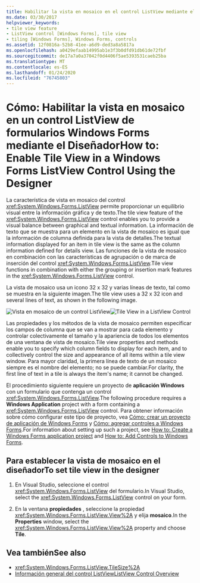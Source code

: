 ```yaml
---
title: Habilitar la vista en mosaico en el control ListView mediante el diseñador
ms.date: 03/30/2017
helpviewer_keywords:
- tile view feature
- ListView control [Windows Forms], tile view
- tiling [Windows Forms], Windows Forms, controls
ms.assetid: 12f0816a-52b8-41ee-a6d9-ded3a8a5817a
ms.openlocfilehash: a0429efaab14995ab1e3f3b0dfd91db61de72fbf
ms.sourcegitcommit: de17a7a0a37042f0d4406f5ae5393531caeb25ba
ms.translationtype: MT
ms.contentlocale: es-ES
ms.lasthandoff: 01/24/2020
ms.locfileid: "76745803"
---
```

# <a name="how-to-enable-tile-view-in-a-windows-forms-listview-control-using-the-designer"></a><span data-ttu-id="cfd31-102">Cómo: Habilitar la vista en mosaico en un control ListView de formularios Windows Forms mediante el Diseñador</span><span class="sxs-lookup"><span data-stu-id="cfd31-102">How to: Enable Tile View in a Windows Forms ListView Control Using the Designer</span></span>
<span data-ttu-id="cfd31-103">La característica de vista en mosaico del control <xref:System.Windows.Forms.ListView> permite proporcionar un equilibrio visual entre la información gráfica y de texto.</span><span class="sxs-lookup"><span data-stu-id="cfd31-103">The tile view feature of the <xref:System.Windows.Forms.ListView> control enables you to provide a visual balance between graphical and textual information.</span></span> <span data-ttu-id="cfd31-104">La información de texto que se muestra para un elemento en la vista de mosaico es igual que la información de columna definida para la vista de detalles.</span><span class="sxs-lookup"><span data-stu-id="cfd31-104">The textual information displayed for an item in tile view is the same as the column information defined for details view.</span></span> <span data-ttu-id="cfd31-105">Las funciones de la vista de mosaico en combinación con las características de agrupación o de marca de inserción del control <xref:System.Windows.Forms.ListView>.</span><span class="sxs-lookup"><span data-stu-id="cfd31-105">Tile view functions in combination with either the grouping or insertion mark features in the <xref:System.Windows.Forms.ListView> control.</span></span>

 <span data-ttu-id="cfd31-106">La vista de mosaico usa un icono 32 x 32 y varias líneas de texto, tal como se muestra en la siguiente imagen.</span><span class="sxs-lookup"><span data-stu-id="cfd31-106">The tile view uses a 32 x 32 icon and several lines of text, as shown in the following image.</span></span>

 <span data-ttu-id="cfd31-107">![Vista en mosaico de un control ListView](./media/enable-tile-view-in-a-wf-listview-control-using-the-designer/tile-view-in-listview-control.gif "Texto e iconos de la vista de mosaico")</span><span class="sxs-lookup"><span data-stu-id="cfd31-107">![Tile View in a ListView Control](./media/enable-tile-view-in-a-wf-listview-control-using-the-designer/tile-view-in-listview-control.gif "Tile view icons and text")</span></span>

 <span data-ttu-id="cfd31-108">Las propiedades y los métodos de la vista de mosaico permiten especificar los campos de columna que se van a mostrar para cada elemento y controlar colectivamente el tamaño y la apariencia de todos los elementos de una ventana de vista de mosaico.</span><span class="sxs-lookup"><span data-stu-id="cfd31-108">Tile view properties and methods enable you to specify which column fields to display for each item, and to collectively control the size and appearance of all items within a tile view window.</span></span> <span data-ttu-id="cfd31-109">Para mayor claridad, la primera línea de texto de un mosaico siempre es el nombre del elemento; no se puede cambiar.</span><span class="sxs-lookup"><span data-stu-id="cfd31-109">For clarity, the first line of text in a tile is always the item's name; it cannot be changed.</span></span>

 <span data-ttu-id="cfd31-110">El procedimiento siguiente requiere un proyecto de **aplicación Windows** con un formulario que contenga un control <xref:System.Windows.Forms.ListView>.</span><span class="sxs-lookup"><span data-stu-id="cfd31-110">The following procedure requires a **Windows Application** project with a form containing a <xref:System.Windows.Forms.ListView> control.</span></span> <span data-ttu-id="cfd31-111">Para obtener información sobre cómo configurar este tipo de proyecto, vea [Cómo: crear un proyecto de aplicación de Windows Forms](/visualstudio/ide/step-1-create-a-windows-forms-application-project) y [Cómo: agregar controles a Windows Forms](how-to-add-controls-to-windows-forms.md).</span><span class="sxs-lookup"><span data-stu-id="cfd31-111">For information about setting up such a project, see [How to: Create a Windows Forms application project](/visualstudio/ide/step-1-create-a-windows-forms-application-project) and [How to: Add Controls to Windows Forms](how-to-add-controls-to-windows-forms.md).</span></span>

## <a name="to-set-tile-view-in-the-designer"></a><span data-ttu-id="cfd31-112">Para establecer la vista de mosaico en el diseñador</span><span class="sxs-lookup"><span data-stu-id="cfd31-112">To set tile view in the designer</span></span>

1. <span data-ttu-id="cfd31-113">En Visual Studio, seleccione el control <xref:System.Windows.Forms.ListView> del formulario.</span><span class="sxs-lookup"><span data-stu-id="cfd31-113">In Visual Studio, select the <xref:System.Windows.Forms.ListView> control on your form.</span></span>

2. <span data-ttu-id="cfd31-114">En la ventana **propiedades** , seleccione la propiedad <xref:System.Windows.Forms.ListView.View%2A> y elija **mosaico**.</span><span class="sxs-lookup"><span data-stu-id="cfd31-114">In the **Properties** window, select the <xref:System.Windows.Forms.ListView.View%2A> property and choose **Tile**.</span></span>

## <a name="see-also"></a><span data-ttu-id="cfd31-115">Vea también</span><span class="sxs-lookup"><span data-stu-id="cfd31-115">See also</span></span>

- <xref:System.Windows.Forms.ListView.TileSize%2A>
- [<span data-ttu-id="cfd31-116">Información general del control ListView</span><span class="sxs-lookup"><span data-stu-id="cfd31-116">ListView Control Overview</span></span>](listview-control-overview-windows-forms.md)
